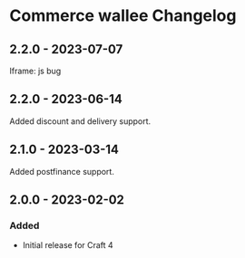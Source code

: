 # Commerce wallee Changelog

## 2.2.0 - 2023-07-07
Iframe: js bug

## 2.2.0 - 2023-06-14
Added discount and delivery support.

## 2.1.0 - 2023-03-14
Added postfinance support.

## 2.0.0 - 2023-02-02
### Added
- Initial release for Craft 4